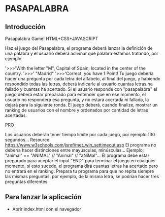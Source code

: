 # PASAPALABRA

## Introducción

Pasapalabra Game! HTML+CSS+JAVASCRIPT

Haz el juego del Pasapalabra, el programa deberá lanzar la definición de una palabra y el usuario deberá adivinar que palabra estamos tratando, por ejemplo:

'>>>'With the letter "M", Capital of Spain, located in the center of the country.
'>>>' "Madrid"
'>>>'Correct, you have 1 Point!
Tu juego debería hacer una pregunta por cada letra del alfabeto, al final del juego, y habiendo respondido todas las letras, deberá indicarle al usuario cuantas letras ha fallado y cuantas ha acertado. Si el usuario responde con "pasapalabra" el juego deberá estar preparado para entender que en ese momento, el usuario no responderá esa pregunta, y no estará acertada ni fallada, la dejará para la siguiente ronda. El juego deberá, cuando finalize, mostrar un ranking de usuarios con el nombre y ordenados por cantidad de letras acertadas.

PRO

Los usuarios deberán tener tiempo límite por cada juego, por ejemplo 130 segundos... Resource: https://www.w3schools.com/jsref/met_win_settimeout.asp
El programa no debería hacer distinciones entre mayúsculas, minúsculas... Ejemplo: "animal" == "ANIMAL" // "Animal" // "aNiMal"...
El programa debe estar preparado para aceptar el input "END" para terminar el juego en cualquier momento, si esto sucede, el programa dirá cuantas letras ha acertado pero no entrará en el ranking.
Prepara tu programa para que no repita siempre las mismas preguntas, por ejemplo, de la misma letra, se podrían hacer tres preguntas diferentes.

## Para lanzar la aplicación

* Abrir index.html con el navegador